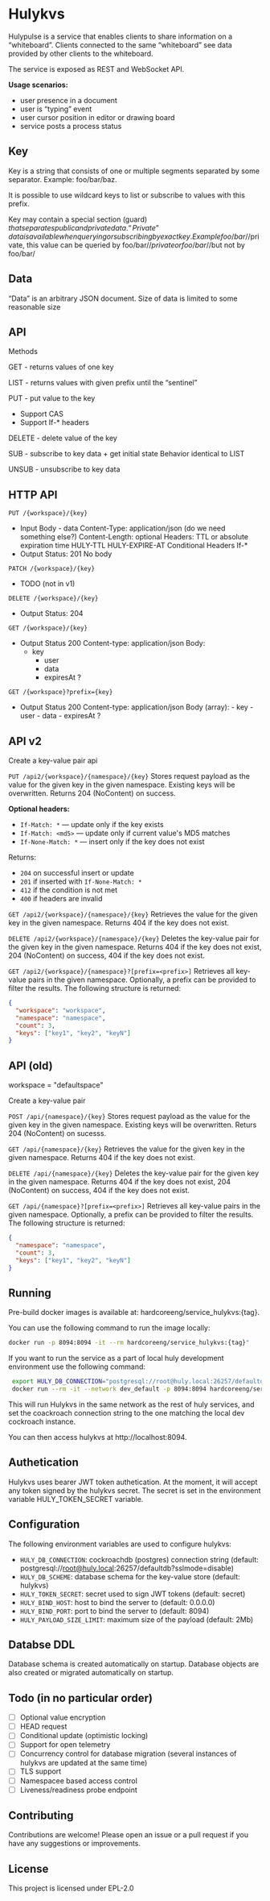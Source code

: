 # Hulykvs

Hulypulse is a service that enables clients to share information on a “whiteboard”. Clients connected to the same “whiteboard” see data provided by other clients to the whiteboard.

The service is exposed as REST and WebSocket API.

**Usage scenarios:**

- user presence in a document
- user is “typing” event
- user cursor position in editor or drawing board
- service posts a process status

## Key
Key is a string that consists of one or multiple segments separated by some separator.
Example: foo/bar/baz.

It is possible to use wildcard keys to list or subscribe to values with this prefix.

Key may contain a special section (guard) $that separates public and private data. “Private” data is available when querying or subscribing by exact key.
Example foo/bar/$/private, this value can be queried by foo/bar/$/private or foo/bar/$/but not by foo/bar/

## Data
“Data” is an arbitrary JSON document.
Size of data is limited to some reasonable size

## API
Methods

GET - returns values of one key

LIST - returns values with given prefix until the “sentinel”

PUT - put value to the key
- Support CAS
- Support If-* headers

DELETE - delete value of the key

SUB - subscribe to key data + get initial state
Behavior identical to LIST

UNSUB - unsubscribe to key data


## HTTP API

```PUT /{workspace}/{key}```
- Input
        Body - data
        Content-Type: application/json (do we need something else?)
        Content-Length: optional
        Headers: TTL or absolute expiration time
            HULY-TTL
            HULY-EXPIRE-AT
        Conditional Headers
            If-*
- Output
        Status: 201
        No body

```PATCH /{workspace}/{key}```
- TODO (not in v1)

```DELETE /{workspace}/{key}```
- Output
    Status: 204

```GET /{workspace}/{key}```
- Output
    Status 200
    Content-type: application/json
    Body:
	- key
        - user
        - data
        - expiresAt ?

```GET /{workspace}?prefix={key}```
- Output
    Status 200
    Content-type: application/json
    Body (array):
        - key
        - user
        - data
        - expiresAt ?



## API v2
Create a key-value pair api

```PUT /api2/{workspace}/{namespace}/{key}```
Stores request payload as the value for the given key in the given namespace. Existing keys will be overwritten. Returns 204 (NoContent) on success.

**Optional headers:**

- `If-Match: *` — update only if the key exists
- `If-Match: <md5>` — update only if current value's MD5 matches
- `If-None-Match: *` — insert only if the key does not exist

Returns:
- `204` on successful insert or update
- `201` if inserted with `If-None-Match: *`
- `412` if the condition is not met
- `400` if headers are invalid


```GET /api2/{workspace}/{namespace}/{key}```
Retrieves the value for the given key in the given namespace. Returns 404 if the key does not exist.


```DELETE /api2/{workspace}/{namespace}/{key}```
Deletes the key-value pair for the given key in the given namespace. Returns 404 if the key does not exist, 204 (NoContent) on success, 404 if the key does not exist.


```GET /api2/{workspace}/{namespace}?[prefix=<prefix>]```
Retrieves all key-value pairs in the given namespace. Optionally, a prefix can be provided to filter the results. The following structure is returned:
```json
{
  "workspace": "workspace",
  "namespace": "namespace",
  "count": 3,
  "keys": ["key1", "key2", "keyN"]
}
```
## API (old)
workspace = "defaultspace"

Create a key-value pair

```POST /api/{namespace}/{key}```
Stores request payload as the value for the given key in the given namespace. Existing keys will be overwritten. Returs 204 (NoContent) on sucesss.

```GET /api/{namespace}/{key}```
Retrieves the value for the given key in the given namespace. Returns 404 if the key does not exist.

```DELETE /api/{namespace}/{key}```
Deletes the key-value pair for the given key in the given namespace. Returns 404 if the key does not exist, 204 (NoContent) on success, 404 if the key does not exist.

```GET /api/{namespace}?[prefix=<prefix>]```
Retrieves all key-value pairs in the given namespace. Optionally, a prefix can be provided to filter the results. The following structure is returned:
```json
{
  "namespace": "namespace",
  "count": 3,
  "keys": ["key1", "key2", "keyN"]
}
```

## Running
Pre-build docker images is available at: hardcoreeng/service_hulykvs:{tag}.

You can use the following command to run the image locally:
```bash
docker run -p 8094:8094 -it --rm hardcoreeng/service_hulykvs:{tag}"
```

If you want to run the service as a part of local huly development environment use the following command:
```bash
 export HULY_DB_CONNECTION="postgresql://root@huly.local:26257/defaultdb?sslmode=disable"
 docker run --rm -it --network dev_default -p 8094:8094 hardcoreeng/service_hulykvs:{tag}
```
This will run Hulykvs in the same network as the rest of huly services, and set the coackroach connection string to the one matching the local dev cockroach instance. 

You can then access hulykvs at http://localhost:8094.

## Authetication
Hulykvs uses bearer JWT token authetication. At the moment, it will accept any token signed by the hulykvs secret. The secret is set in the environment variable HULY_TOKEN_SECRET variable. 

## Configuration
The following environment variables are used to configure hulykvs:
   - ```HULY_DB_CONNECTION```: cockroachdb (postgres) connection string (default: postgresql://root@huly.local:26257/defaultdb?sslmode=disable)
   - ```HULY_DB_SCHEME```: database schema for the key-value store (default: hulykvs)
   - ```HULY_TOKEN_SECRET```: secret used to sign JWT tokens (default: secret)
   - ```HULY_BIND_HOST```: host to bind the server to (default: 0.0.0.0)
   - ```HULY_BIND_PORT```: port to bind the server to (default: 8094)
   - ```HULY_PAYLOAD_SIZE_LIMIT```: maximum size of the payload (default: 2Mb)

## Databse DDL
Database schema is created automatically on startup. Database objects are also created or migrated automatically on startup. 

## Todo (in no particular order)
- [ ] Optional value encryption
- [ ] HEAD request
- [ ] Conditional update (optimistic locking)
- [ ] Support for open telemetry
- [ ] Concurrency control for database migration (several instances of hulykvs are updated at the same time)
- [ ] TLS support
- [ ] Namespacee based access control
- [ ] Liveness/readiness probe endpoint 

## Contributing
Contributions are welcome! Please open an issue or a pull request if you have any suggestions or improvements.

## License
This project is licensed under EPL-2.0






